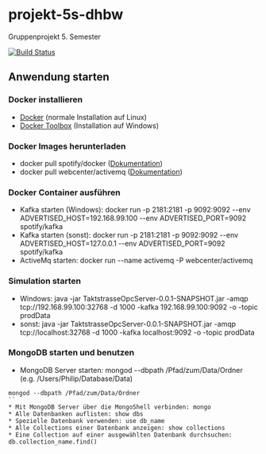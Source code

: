 # projekt-5s-dhbw
Gruppenprojekt 5. Semester

[![Build Status](https://travis-ci.org/4lexBaum/projekt-5s-dhbw.svg?branch=master)](https://travis-ci.org/4lexBaum/projekt-5s-dhbw)

## Anwendung starten

### Docker installieren
* [Docker](https://docs.docker.com/engine/installation/) (normale Installation auf Linux)
* [Docker Toolbox](https://www.docker.com/products/docker-toolbox) (Installation auf Windows)

### Docker Images herunterladen
* docker pull spotify/docker ([Dokumentation](https://hub.docker.com/r/spotify/kafka/))
* docker pull webcenter/activemq ([Dokumentation](https://hub.docker.com/r/webcenter/activemq/))

### Docker Container ausführen
* Kafka starten (Windows): docker run -p 2181:2181 -p 9092:9092 --env ADVERTISED_HOST=192.168.99.100 --env ADVERTISED_PORT=9092 spotify/kafka
* Kafka starten (sonst): docker run -p 2181:2181 -p 9092:9092 --env ADVERTISED_HOST=127.0.0.1 --env ADVERTISED_PORT=9092 spotify/kafka
* ActiveMq starten: docker run --name activemq -P webcenter/activemq

### Simulation starten
* Windows: java -jar TaktstrasseOpcServer-0.0.1-SNAPSHOT.jar -amqp tcp://192.168.99.100:32768 -d 1000 -kafka 192.168.99.100:9092 -o <path> -topic prodData
* sonst:   java -jar TaktstrasseOpcServer-0.0.1-SNAPSHOT.jar -amqp tcp://localhost:32768 -d 1000 -kafka localhost:9092 -o <path> -topic prodData

### MongoDB starten und benutzen
* MongoDB Server starten: mongod --dbpath /Pfad/zum/Data/Ordner (e.g. /Users/Philip/Database/Data)
```shell
mongod --dbpath /Pfad/zum/Data/Ordner
``
* Mit MongoDB Server über die MongoShell verbinden: mongo
* Alle Datenbanken auflisten: show dbs
* Spezielle Datenbank verwenden: use db_name
* Alle Collections einer Datenbank anzeigen: show collections
* Eine Collection auf einer ausgewählten Datenbank durchsuchen: db.collection_name.find()
